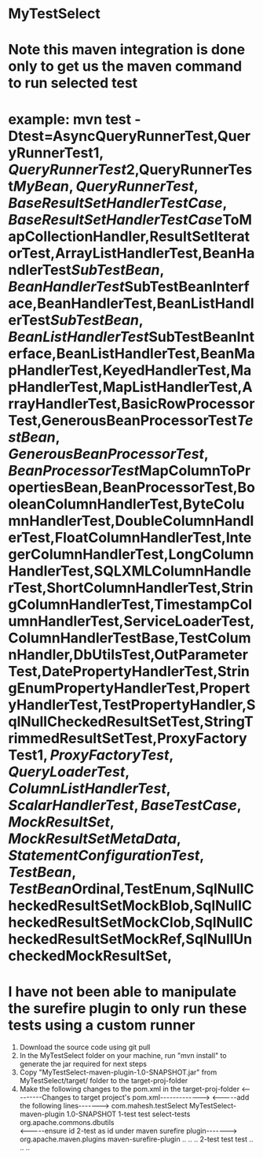 # MyTestSelect
# Note this maven integration is done only to get us the maven command to run selected test 
# example:  mvn test -Dtest=AsyncQueryRunnerTest,QueryRunnerTest$1,QueryRunnerTest$2,QueryRunnerTest$MyBean,QueryRunnerTest,BaseResultSetHandlerTestCase,BaseResultSetHandlerTestCase$ToMapCollectionHandler,ResultSetIteratorTest,ArrayListHandlerTest,BeanHandlerTest$SubTestBean,BeanHandlerTest$SubTestBeanInterface,BeanHandlerTest,BeanListHandlerTest$SubTestBean,BeanListHandlerTest$SubTestBeanInterface,BeanListHandlerTest,BeanMapHandlerTest,KeyedHandlerTest,MapHandlerTest,MapListHandlerTest,ArrayHandlerTest,BasicRowProcessorTest,GenerousBeanProcessorTest$TestBean,GenerousBeanProcessorTest,BeanProcessorTest$MapColumnToPropertiesBean,BeanProcessorTest,BooleanColumnHandlerTest,ByteColumnHandlerTest,DoubleColumnHandlerTest,FloatColumnHandlerTest,IntegerColumnHandlerTest,LongColumnHandlerTest,SQLXMLColumnHandlerTest,ShortColumnHandlerTest,StringColumnHandlerTest,TimestampColumnHandlerTest,ServiceLoaderTest,ColumnHandlerTestBase,TestColumnHandler,DbUtilsTest,OutParameterTest,DatePropertyHandlerTest,StringEnumPropertyHandlerTest,PropertyHandlerTest,TestPropertyHandler,SqlNullCheckedResultSetTest,StringTrimmedResultSetTest,ProxyFactoryTest$1,ProxyFactoryTest,QueryLoaderTest,ColumnListHandlerTest,ScalarHandlerTest,BaseTestCase,MockResultSet,MockResultSetMetaData,StatementConfigurationTest,TestBean,TestBean$Ordinal,TestEnum,SqlNullCheckedResultSetMockBlob,SqlNullCheckedResultSetMockClob,SqlNullCheckedResultSetMockRef,SqlNullUncheckedMockResultSet,
# I have not been able to manipulate the surefire plugin to only run these tests using a custom runner

1. Download the source code using git pull
2. In the MyTestSelect folder on your machine, run "mvn install" to generate the jar required for next steps
3. Copy "MyTestSelect-maven-plugin-1.0-SNAPSHOT.jar" from MyTestSelect/target/ folder to the target-proj-folder
4. Make the following changes to the pom.xml in the target-proj-folder
	<---------Changes to target project's pom.xml------------->
	<-----add the following lines------->
	<plugin>
        <groupId>com.mahesh.testSelect</groupId>
        <artifactId>MyTestSelect-maven-plugin</artifactId>
        <version>1.0-SNAPSHOT</version>
        <executions>
          <execution>
             <id>1-test</id>
            <phase>test</phase>
            <goals>
              <goal>select-tests</goal>
            </goals>
          </execution>
        </executions>
        <configuration>
          <packname>org.apache.commons.dbutils</packname>
        </configuration>  
      </plugin>
      <-----ensure id 2-test as id under maven surefire plugin------->
      <plugin>
        <groupId>org.apache.maven.plugins</groupId>
        <artifactId>maven-surefire-plugin</artifactId>
        ..
        ..
        ..
        <execution>
            <id>2-test</id>
            <phase>test</phase>
            <goals>
                <goal>test</goal>
            </goals>
        </execution>
        ..
        ..
        ..
      </plugin>